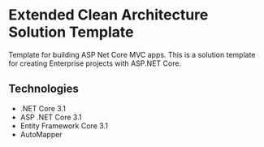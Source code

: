 # Extended Clean Architecture Solution Template
Template for building ASP Net Core MVC apps. This is a solution template for creating Enterprise projects with ASP.NET Core.
</br>
 ## Technologies
* .NET Core 3.1
* ASP .NET Core 3.1
* Entity Framework Core 3.1
* AutoMapper
